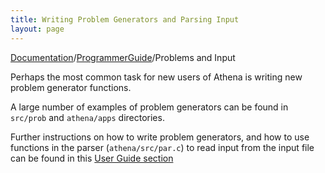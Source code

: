 ```yaml
---
title: Writing Problem Generators and Parsing Input
layout: page
---
```


[Documentation]({{site.baseurl}}/AthenaDocs)/[ProgrammerGuide]({{site.baseurl}}/AthenaDocsPG)/Problems and Input

Perhaps the most common task for new users of Athena is writing new problem generator functions.

A large number of examples of problem generators can be found in `src/prob` and `athena/apps` directories.

Further instructions on how to write problem generators, and how to use functions in the parser (`athena/src/par.c`) to
read input from the input file can be found in this [User Guide section]({{site.baseurl}}/AthenaDocsUGProbGens)
